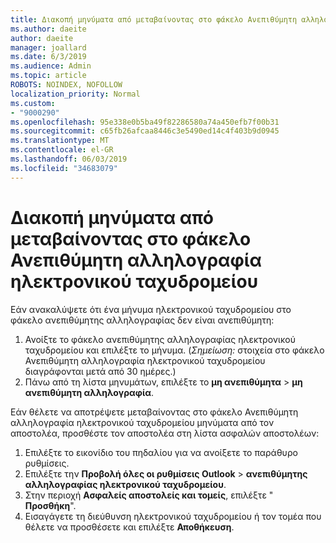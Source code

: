 ```yaml
---
title: Διακοπή μηνύματα από μεταβαίνοντας στο φάκελο Ανεπιθύμητη αλληλογραφία ηλεκτρονικού ταχυδρομείου του Outlook στο web
ms.author: daeite
author: daeite
manager: joallard
ms.date: 6/3/2019
ms.audience: Admin
ms.topic: article
ROBOTS: NOINDEX, NOFOLLOW
localization_priority: Normal
ms.custom:
- "9000290"
ms.openlocfilehash: 95e338e0b5ba49f82286580a74a450efb7f00b31
ms.sourcegitcommit: c65fb26afcaa8446c3e5490ed14c4f403b9d0945
ms.translationtype: MT
ms.contentlocale: el-GR
ms.lasthandoff: 06/03/2019
ms.locfileid: "34683079"
---
```

# <a name="stop-messages-from-going-to-your-junk-email-folder"></a>Διακοπή μηνύματα από μεταβαίνοντας στο φάκελο Ανεπιθύμητη αλληλογραφία ηλεκτρονικού ταχυδρομείου

Εάν ανακαλύψετε ότι ένα μήνυμα ηλεκτρονικού ταχυδρομείου στο φάκελο ανεπιθύμητης αλληλογραφίας δεν είναι ανεπιθύμητη:

1. Ανοίξτε το φάκελο ανεπιθύμητης αλληλογραφίας ηλεκτρονικού ταχυδρομείου και επιλέξτε το μήνυμα. (*Σημείωση:* στοιχεία στο φάκελο Ανεπιθύμητη αλληλογραφία ηλεκτρονικού ταχυδρομείου διαγράφονται μετά από 30 ημέρες.)
1. Πάνω από τη λίστα μηνυμάτων, επιλέξτε το **μη ανεπιθύμητα** > **μη ανεπιθύμητη αλληλογραφία**.

Εάν θέλετε να αποτρέψετε μεταβαίνοντας στο φάκελο Ανεπιθύμητη αλληλογραφία ηλεκτρονικού ταχυδρομείου μηνύματα από τον αποστολέα, προσθέστε τον αποστολέα στη λίστα ασφαλών αποστολέων:

1. Επιλέξτε το εικονίδιο του πηδαλίου για να ανοίξετε το παράθυρο ρυθμίσεις.
1. Επιλέξτε την **Προβολή όλες οι ρυθμίσεις Outlook** > **ανεπιθύμητης αλληλογραφίας ηλεκτρονικού ταχυδρομείου**.
1. Στην περιοχή **Ασφαλείς αποστολείς και τομείς**, επιλέξτε " **Προσθήκη**".
1. Εισαγάγετε τη διεύθυνση ηλεκτρονικού ταχυδρομείου ή τον τομέα που θέλετε να προσθέσετε και επιλέξτε **Αποθήκευση**.